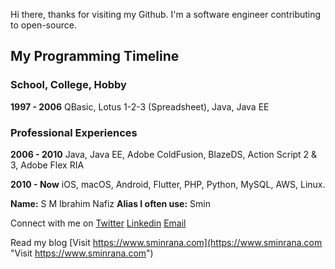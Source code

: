 

Hi there, thanks for visiting my Github. I'm a software engineer contributing to open-source. 

## My Programming Timeline

### School, College, Hobby

**1997 - 2006**
QBasic, Lotus 1-2-3 (Spreadsheet), Java, Java EE

### Professional Experiences 

**2006 - 2010**
Java, Java EE, Adobe ColdFusion, BlazeDS, Action Script 2 & 3, Adobe Flex RIA

**2010 - Now**
iOS,  macOS, Android, Flutter, PHP, Python, MySQL, AWS, Linux.

**Name:** S M Ibrahim Nafiz
**Alias I often use:** Smin

Connect with me on [Twitter](https://twitter.com/sminrana) [Linkedin](https://www.linkedin.com/in/sminrana/) [Email](mailto:sminrana@gmail.com)

Read my blog
[Visit https://www.sminrana.com](https://www.sminrana.com "Visit https://www.sminrana.com")

